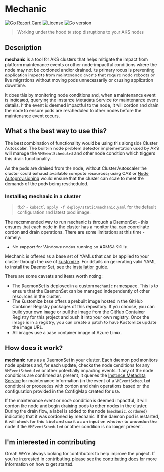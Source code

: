 # Mechanic

[![Go Report Card](https://goreportcard.com/badge/github.com/amargherio/mechanic)](https://goreportcard.com/report/github.com/amargherio/mechanic)
![License](https://img.shields.io/github/license/amargherio/mechanic)
![Go version](https://img.shields.io/github/go-mod/go-version/amargherio/mechanic)

> Working under the hood to stop disruptions to your AKS nodes

## Description

**mechanic** is a tool for AKS clusters that helps mitigate the impact from platform maintenance events
or other node-impactful conditions where the node may not be cordoned and/or drained. Its primary focus
is preventing application impacts from maintenance events that require node reboots or live migrations
without moving pods unnecessarily or causing application downtime.

It does this by monitoring node conditions and, when a maintenance event is indicated, querying the Instance Metadata Service
for maintenance event details. If the event is deemed impactful to the node, it will cordon and drain the node to ensure
pods are rescheduled to other nodes before the maintenance event occurs.

## What's the best way to use this?

The best combination of functionality would be using this alongside Cluster Autoscaler. The built-in node problem detector
implementation used by AKS will manage the `VMEventScheduled` and other node condition which triggers this drain functionality.

As the pods are drained from the node, without Cluster Autoscaler the cluster could exhaust available compute resources;
using CAS or [Node Autoprovisioning](https://learn.microsoft.com/en-us/azure/aks/node-autoprovision?tabs=azure-cli) would
ensure that the cluster can scale to meet the demands of the pods being rescheduled.

### Installing mechanic in a cluster

> _tl;dr_ - `kubectl apply -f deploy/static/mechanic.yaml` for the default configuration and latest prod image.

The recommended way to run mechanic is through a DaemonSet - this ensures that each node in the cluster has a monitor that
can coordinate cordon and drain operations. There are some limitations at this time - namely:

- No support for Windows nodes running on ARM64 SKUs.

Mechanic is offered as a base set of YAMLs that can be applied to your cluster through the use of [kustomize](https://kustomize.io/).
For details on generating valid YAML to install the DaemonSet, see the [installation](./docs/install.md) guide.

There are some caveats and items worth noting:

- The DaemonSet is deployed in a custom `mechanic` namespace. This is to ensure that the DaemonSet can be managed independently
  of other resources in the cluster.
- The Kustomize base offers a prebuilt image hosted in the GitHub Container Registry packages of this repository. If you choose,
  you can build your own image or pull the image from the GitHub Container Registry for this project and push it into
  your own registry. Once the image is in a registry, you can create a patch to have Kustomize update the image URL.
- All images use a base container image of Azure Linux.

## How does it work?

**mechanic** runs as a DaemonSet in your cluster. Each daemon pod monitors node updates and, for each update, checks the
node conditions for any `VMEventScheduled` or other potentially impacting events. If any of the node conditions are confirmed
as present, it queries the [Instance Metadata Service](https://learn.microsoft.com/en-us/azure/virtual-machines/instance-metadata-service?tabs=linux)
for maintenance information (in the event of a `VMEventScheduled` condition) or proceedes with cordon and drain
operations based on the configuration provided in the ConfigMap created for use.

If the maintenance event or node condition is deemed impactful, it will cordon the node and begin draining pods to other nodes in the cluster.
During the drain flow, a label is added to the node (`mechanic.cordoned`) indicating that it was cordoned by mechanic. If the daemon pod is restarted,
it will check for this label and use it as an input on whether to uncordon the node if the `VMEventScheduled` or other condition is
no longer present.

## I'm interested in contributing

Great! We're always looking for contributors to help improve the project. If you're interested in contributing, please see
the [contributing docs](./CONTRIBUTING.md) for more information on how to get started.
